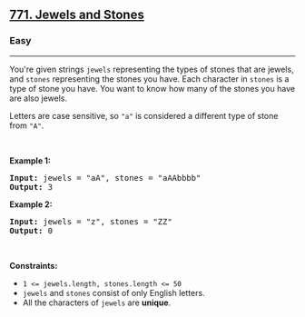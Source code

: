 <h2><a href="https://leetcode.com/problems/jewels-and-stones/">771. Jewels and Stones</a></h2><h3>Easy</h3><hr><div><p class="extension-adhd-reader-p"><span class="extension-adhd-reader-wrapper"><span class="extension-adhd-reader-container"><span class="extension-adhd-reader-boldify">Yo</span>u're</span> <span class="extension-adhd-reader-container"><span class="extension-adhd-reader-boldify">g</span>iven</span> <span class="extension-adhd-reader-container"><span class="extension-adhd-reader-boldify">st</span>rings</span> </span><code><span class="extension-adhd-reader-wrapper"><span class="extension-adhd-reader-container"><span class="extension-adhd-reader-boldify">je</span>wels</span></span></code><span class="extension-adhd-reader-wrapper"> <span class="extension-adhd-reader-container"><span class="extension-adhd-reader-boldify">repr</span>esenting</span> <span class="extension-adhd-reader-container"><span class="extension-adhd-reader-boldify">t</span>he</span> <span class="extension-adhd-reader-container"><span class="extension-adhd-reader-boldify">t</span>ypes</span> of <span class="extension-adhd-reader-container"><span class="extension-adhd-reader-boldify">st</span>ones</span> <span class="extension-adhd-reader-container"><span class="extension-adhd-reader-boldify">t</span>hat</span> <span class="extension-adhd-reader-container"><span class="extension-adhd-reader-boldify">a</span>re</span> <span class="extension-adhd-reader-container"><span class="extension-adhd-reader-boldify">je</span>wels,</span> <span class="extension-adhd-reader-container"><span class="extension-adhd-reader-boldify">a</span>nd</span> </span><code><span class="extension-adhd-reader-wrapper"><span class="extension-adhd-reader-container"><span class="extension-adhd-reader-boldify">st</span>ones</span></span></code><span class="extension-adhd-reader-wrapper"> <span class="extension-adhd-reader-container"><span class="extension-adhd-reader-boldify">repr</span>esenting</span> <span class="extension-adhd-reader-container"><span class="extension-adhd-reader-boldify">t</span>he</span> <span class="extension-adhd-reader-container"><span class="extension-adhd-reader-boldify">st</span>ones</span> <span class="extension-adhd-reader-container"><span class="extension-adhd-reader-boldify">y</span>ou</span> <span class="extension-adhd-reader-container"><span class="extension-adhd-reader-boldify">h</span>ave.</span> <span class="extension-adhd-reader-container"><span class="extension-adhd-reader-boldify">E</span>ach</span> <span class="extension-adhd-reader-container"><span class="extension-adhd-reader-boldify">cha</span>racter</span> in </span><code><span class="extension-adhd-reader-wrapper"><span class="extension-adhd-reader-container"><span class="extension-adhd-reader-boldify">st</span>ones</span></span></code><span class="extension-adhd-reader-wrapper"> is a <span class="extension-adhd-reader-container"><span class="extension-adhd-reader-boldify">t</span>ype</span> of <span class="extension-adhd-reader-container"><span class="extension-adhd-reader-boldify">s</span>tone</span> <span class="extension-adhd-reader-container"><span class="extension-adhd-reader-boldify">y</span>ou</span> <span class="extension-adhd-reader-container"><span class="extension-adhd-reader-boldify">h</span>ave.</span> <span class="extension-adhd-reader-container"><span class="extension-adhd-reader-boldify">Y</span>ou</span> <span class="extension-adhd-reader-container"><span class="extension-adhd-reader-boldify">w</span>ant</span> to <span class="extension-adhd-reader-container"><span class="extension-adhd-reader-boldify">k</span>now</span> <span class="extension-adhd-reader-container"><span class="extension-adhd-reader-boldify">h</span>ow</span> <span class="extension-adhd-reader-container"><span class="extension-adhd-reader-boldify">m</span>any</span> of <span class="extension-adhd-reader-container"><span class="extension-adhd-reader-boldify">t</span>he</span> <span class="extension-adhd-reader-container"><span class="extension-adhd-reader-boldify">st</span>ones</span> <span class="extension-adhd-reader-container"><span class="extension-adhd-reader-boldify">y</span>ou</span> <span class="extension-adhd-reader-container"><span class="extension-adhd-reader-boldify">h</span>ave</span> <span class="extension-adhd-reader-container"><span class="extension-adhd-reader-boldify">a</span>re</span> <span class="extension-adhd-reader-container"><span class="extension-adhd-reader-boldify">a</span>lso</span> <span class="extension-adhd-reader-container"><span class="extension-adhd-reader-boldify">je</span>wels.</span></span></p>

<p class="extension-adhd-reader-p"><span class="extension-adhd-reader-wrapper"><span class="extension-adhd-reader-container"><span class="extension-adhd-reader-boldify">Le</span>tters</span> <span class="extension-adhd-reader-container"><span class="extension-adhd-reader-boldify">a</span>re</span> <span class="extension-adhd-reader-container"><span class="extension-adhd-reader-boldify">c</span>ase</span> <span class="extension-adhd-reader-container"><span class="extension-adhd-reader-boldify">sen</span>sitive,</span> so </span><code><span class="extension-adhd-reader-wrapper"><span class="extension-adhd-reader-container"><span class="extension-adhd-reader-boldify">"</span>a"</span></span></code><span class="extension-adhd-reader-wrapper"> is <span class="extension-adhd-reader-container"><span class="extension-adhd-reader-boldify">con</span>sidered</span> a <span class="extension-adhd-reader-container"><span class="extension-adhd-reader-boldify">dif</span>ferent</span> <span class="extension-adhd-reader-container"><span class="extension-adhd-reader-boldify">t</span>ype</span> of <span class="extension-adhd-reader-container"><span class="extension-adhd-reader-boldify">s</span>tone</span> <span class="extension-adhd-reader-container"><span class="extension-adhd-reader-boldify">f</span>rom</span> </span><code><span class="extension-adhd-reader-wrapper"><span class="extension-adhd-reader-container"><span class="extension-adhd-reader-boldify">"</span>A"</span></span></code>.</p>

<p class="extension-adhd-reader-p">&nbsp;</p>
<p class="extension-adhd-reader-p"><strong class="example"><span class="extension-adhd-reader-wrapper"><span class="extension-adhd-reader-container"><span class="extension-adhd-reader-boldify">Ex</span>ample</span> 1:</span></strong></p>
<pre><strong>Input:</strong> jewels = "aA", stones = "aAAbbbb"
<strong>Output:</strong> 3
</pre><p class="extension-adhd-reader-p"><strong class="example"><span class="extension-adhd-reader-wrapper"><span class="extension-adhd-reader-container"><span class="extension-adhd-reader-boldify">Ex</span>ample</span> 2:</span></strong></p>
<pre><strong>Input:</strong> jewels = "z", stones = "ZZ"
<strong>Output:</strong> 0
</pre>
<p class="extension-adhd-reader-p">&nbsp;</p>
<p class="extension-adhd-reader-p"><strong><span class="extension-adhd-reader-wrapper"><span class="extension-adhd-reader-container"><span class="extension-adhd-reader-boldify">Cons</span>traints:</span></span></strong></p>

<ul>
	<li><code>1 &lt;=&nbsp;jewels.length, stones.length &lt;= 50</code></li>
	<li><code>jewels</code> and <code>stones</code> consist of only English letters.</li>
	<li>All the characters of&nbsp;<code>jewels</code> are <strong>unique</strong>.</li>
</ul>
</div>